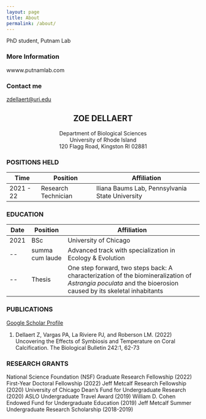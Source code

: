 ```yaml
---
layout: page
title: About
permalink: /about/
---
```


PhD student, Putnam Lab

### More Information

wwww.putnamlab.com

### Contact me

[zdellaert@uri.edu](mailto:zdellaert@uri.edu)


## <center>ZOE DELLAERT</center>
<center>Department of Biological Sciences</center>
<center>University of Rhode Island</center>
<center>120 Flagg Road, Kingston RI 02881</center>


### POSITIONS HELD

Time|Position| Affiliation
--|--|--
2021 - 22 		| Research Technician | Iliana Baums Lab, Pennsylvania State University


### EDUCATION

Date|Position| Affiliation
--|--|--
2021 |	BSc | University of Chicago
-- | summa cum laude | Advanced track with specialization in Ecology & Evolution
-- | Thesis | One step forward, two steps back: A characterization of the biomineralization of *Astrangia poculata* and the bioerosion caused by its skeletal inhabitants

### PUBLICATIONS 

[Google Scholar Profile](https://scholar.google.com/citations?user=fG_Q1uwAAAAJ&hl=en)

1. Dellaert Z, Vargas PA, La Riviere PJ, and Roberson LM. (2022) Uncovering the Effects of Symbiosis and Temperature on Coral Calcification. The Biological Bulletin 242:1, 62-73
	   
### RESEARCH GRANTS

National Science Foundation (NSF) Graduate Research Fellowship (2022)
First-Year Doctoral Fellowship (2022)
Jeff Metcalf Research Fellowship (2020)
University of Chicago Dean’s Fund for Undergraduate Research (2020) ASLO Undergraduate Travel Award (2019)
William D. Cohen Endowed Fund for Undergraduate Education (2019) Jeff Metcalf Summer Undergraduate Research Scholarship (2018-2019)